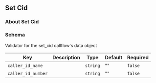 ## Set Cid

### About Set Cid

### Schema

Validator for the set_cid callflow's data object

Key | Description | Type | Default | Required
--- | ----------- | ---- | ------- | --------
`caller_id_name` |  | `string` | "" | `false`
`caller_id_number` |  | `string` | "" | `false`
